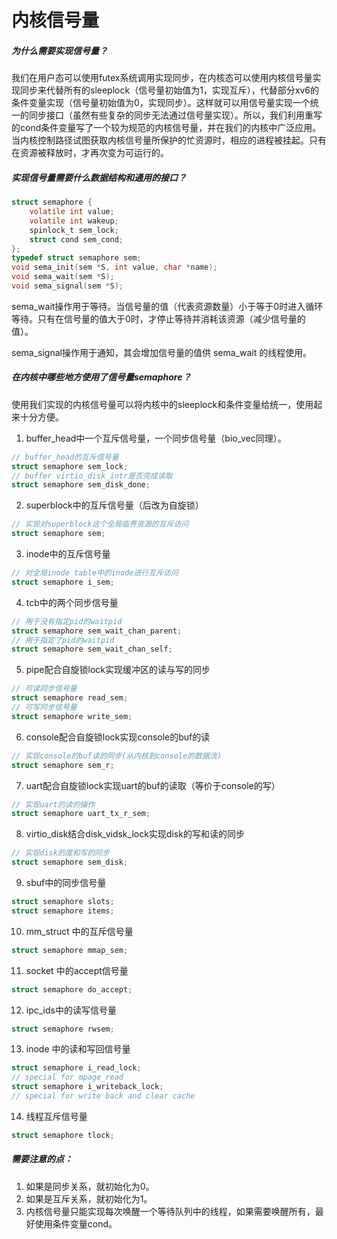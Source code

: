# 内核信号量

##### 为什么需要实现信号量？

我们在用户态可以使用futex系统调用实现同步，在内核态可以使用内核信号量实现同步来代替所有的sleeplock（信号量初始值为1，实现互斥），代替部分xv6的条件变量实现（信号量初始值为0，实现同步）。这样就可以用信号量实现一个统一的同步接口（虽然有些复杂的同步无法通过信号量实现）。所以，我们利用重写的cond条件变量写了一个较为规范的内核信号量，并在我们的内核中广泛应用。当内核控制路径试图获取内核信号量所保护的忙资源时，相应的进程被挂起。只有在资源被释放时，才再次变为可运行的。





##### 实现信号量需要什么数据结构和通用的接口？

```c
struct semaphore {
    volatile int value;
    volatile int wakeup;
    spinlock_t sem_lock;
    struct cond sem_cond;
};
typedef struct semaphore sem;
void sema_init(sem *S, int value, char *name);
void sema_wait(sem *S);
void sema_signal(sem *S);
```

sema_wait操作用于等待。当信号量的值（代表资源数量）小于等于0时进入循环等待。只有在信号量的值大于0时，才停止等待并消耗该资源（减少信号量的值）。

sema_signal操作用于通知，其会增加信号量的值供 sema_wait 的线程使用。



##### 在内核中哪些地方使用了信号量semaphore？

使用我们实现的内核信号量可以将内核中的sleeplock和条件变量给统一，使用起来十分方便。

1. buffer_head中一个互斥信号量，一个同步信号量（bio_vec同理）。

```c
// buffer_head的互斥信号量
struct semaphore sem_lock;
// buffer virtio_disk_intr是否完成读取
struct semaphore sem_disk_done;
```

2. superblock中的互斥信号量（后改为自旋锁）

```c
// 实现对superblock这个全局临界资源的互斥访问
struct semaphore sem;
```

3. inode中的互斥信号量

```c
// 对全局inode table中的inode进行互斥访问
struct semaphore i_sem;
```

4. tcb中的两个同步信号量

```c
// 用于没有指定pid的waitpid
struct semaphore sem_wait_chan_parent;
// 用于指定了pid的waitpid
struct semaphore sem_wait_chan_self;
```

5. pipe配合自旋锁lock实现缓冲区的读与写的同步

```c
// 可读同步信号量
struct semaphore read_sem;
// 可写同步信号量
struct semaphore write_sem;
```

6. console配合自旋锁lock实现console的buf的读

```c
// 实现console的buf读的同步(从内核到console的数据流)
struct semaphore sem_r;
```

7. uart配合自旋锁lock实现uart的buf的读取（等价于console的写）

```c
// 实现uart的读的操作
struct semaphore uart_tx_r_sem;
```

8. virtio_disk结合disk_vidsk_lock实现disk的写和读的同步

```c
// 实现disk的度和写的同步
struct semaphore sem_disk;
```

9. sbuf中的同步信号量

```c
struct semaphore slots;
struct semaphore items;
```

10. mm_struct 中的互斥信号量

```c
struct semaphore mmap_sem;
```

11. socket 中的accept信号量

```c
struct semaphore do_accept;
```

12. ipc_ids中的读写信号量

```c
struct semaphore rwsem;
```

13. inode 中的读和写回信号量

```c
struct semaphore i_read_lock; 
// special for mpage_read
struct semaphore i_writeback_lock;
// special for write back and clear cache
```

14. 线程互斥信号量

```c
struct semaphore tlock;
```



##### 需要注意的点：

1. 如果是同步关系，就初始化为0。
2. 如果是互斥关系，就初始化为1。
3. 内核信号量只能实现每次唤醒一个等待队列中的线程，如果需要唤醒所有，最好使用条件变量cond。



